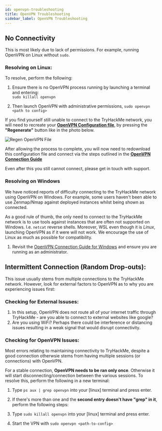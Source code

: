 ```yaml
---  
id: openvpn-troubleshooting
title: OpenVPN Troubleshooting
sidebar_label: OpenVPN Troubleshooting
---
```


## No Connectivity
This is most likely due to lack of permissions. For example, running OpenVPN on Linux without `sudo`.

### Resolving on Linux:
To resolve, perform the following:

  1. Ensure there is no OpenVPN process running by launching a terminal and entering: <br/>
        `sudo killall openvpn`

  2. Then launch OpenVPN with administrative permissions,     `sudo openvpn <path to config>`

If you find yourself still unable to connect to the TryHackMe network, you will need to recreate your **[OpenVPN Configuration file](https://tryhacke.com/access)**, by pressing the **"Regenerate"** button like in the photo below.

![Regen OpenVPN File](https://i.imgur.com/jCnkADu.png)

After allowing the process to complete, you will now need to redownload this configuration file and connect via the steps outlined in the **[OpenVPN Connection Guide](http://localhost:3000/docs/openvpn/connecting/openvpn-connecting)**

Even after this you still cannot connect, please get in touch with support.


### Resolving on Windows
We have noticed reports of difficulty connecting to the TryHackMe network using OpenVPN on Windows. For example, some users haven't been able to use Zenmap/Nmap against deployed instances whilst being shown as connected.

As a good rule of thumb, the only need to connect to the TryHackMe network is to use tools against instances that are often not supported on Windows. I.e. `netcat` reverse shells. Moreover, WSL even though it is *Linux*, launching OpenVPN as if it were will not work. We encourage the use of Linux as much as possible for compatibility.

  1. Revisit the [OpenVPN Connection Guide for Windows](http://localhost:3000/docs/openvpn/connecting/openvpn-connecting#connecting-via-windows) and ensure you are running as an administrator.


## Intermittent Connection (Random Drop-outs):
This issue usually stems from multiple connections to the TryHackMe network. However, look for external factors to OpenVPN as to why you are experiencing issues first:

### Checking for External Issuses:
  1. In this setup, OpenVPN does not route all of your internet traffic through TryHackMe - are you able to connect to external websites like google?
  2. Are you using WiFi? Perhaps there could be interference or distancing issues resulting in a weak signal that would disrupt connectivity.

### Checking for OpenVPN Issues:
Most errors relating to maintaining connectivity to TryHackMe, despite a good connection otherwsie stems from having multiple sessions (or connections) with OpenVPN.

For a stable connection, **OpenVPN needs to be ran only once**. Otherwise it will start disconnecting/connection between the various sessions. To resolve this, perform the following in a new terminal:

1. Type `ps aux | grep openvpn` into your [linux] terminal and press enter.

2. If there's more than one and the **second entry doesn't have "grep" in it**, perform the following steps:


3. Type `sudo killall openvpn` into your [linux] terminal and press enter.

4. Start the VPN with `sudo openvpn <path-to-config>`

